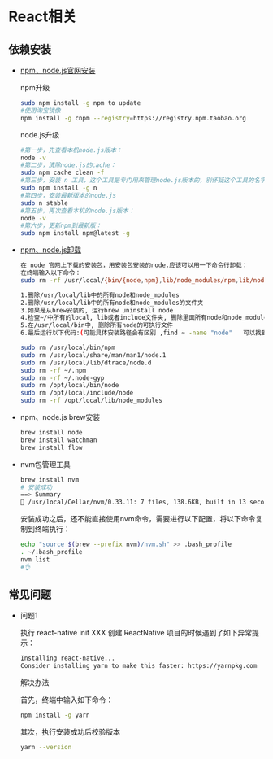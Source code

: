# React相关

## 依赖安装

- [npm、node.js官网安装](https://nodejs.org/)

    npm升级

    ```bash
    sudo npm install -g npm to update
    #使用淘宝镜像
    npm install -g cnpm --registry=https://registry.npm.taobao.org
    ```

    node.js升级

    ```bash
    #第一步，先查看本机node.js版本：
    node -v
    #第二步，清除node.js的cache：
    sudo npm cache clean -f
    #第三步，安装 n 工具，这个工具是专门用来管理node.js版本的，别怀疑这个工具的名字，是他是他就是他，他的名字就是 "n"
    sudo npm install -g n
    #第四步，安装最新版本的node.js
    sudo n stable
    #第五步，再次查看本机的node.js版本：
    node -v
    #第六步，更新npm到最新版：
    sudo npm install npm@latest -g
    ```

- [npm、node.js卸载](https://nodejs.org/)

    ```bash
    在 node 官网上下载的安装包，用安装包安装的node.应该可以用一下命令行卸载：
    在终端输入以下命令：
    sudo rm -rf /usr/local/{bin/{node,npm},lib/node_modules/npm,lib/node,share/man/*/node.*}
    
    1.删除/usr/local/lib中的所有node和node_modules
    2.删除/usr/local/lib中的所有node和node_modules的文件夹
    3.如果是从brew安装的, 运行brew uninstall node
    4.检查~/中所有的local, lib或者include文件夹, 删除里面所有node和node_modules
    5.在/usr/local/bin中, 删除所有node的可执行文件
    6.最后运行以下代码:(可能具体安装路径会有区别 ,find ~ -name "node"   可以找到所有
    
    sudo rm /usr/local/bin/npm
    sudo rm /usr/local/share/man/man1/node.1
    sudo rm /usr/local/lib/dtrace/node.d
    sudo rm -rf ~/.npm
    sudo rm -rf ~/.node-gyp
    sudo rm /opt/local/bin/node
    sudo rm /opt/local/include/node
    sudo rm -rf /opt/local/lib/node_modules
    ```

- npm、node.js brew安装

    ```bash
    brew install node
    brew install watchman
    brew install flow
    ```

    

- nvm包管理工具

    ```bash
    brew install nvm
    # 安装成功
    ==> Summary
    🍺 /usr/local/Cellar/nvm/0.33.11: 7 files, 138.6KB, built in 13 seconds
    ```

    安装成功之后，还不能直接使用nvm命令，需要进行以下配置，将以下命令复制到终端执行：

    ```bash
    echo "source $(brew --prefix nvm)/nvm.sh" >> .bash_profile
    . ~/.bash_profile
    nvm list
    #👌
    ```

## 常见问题

- 问题1

    执行 react-native init XXX 创建 ReactNative 项目的时候遇到了如下异常提示：

    ```bash
    Installing react-native...
    Consider installing yarn to make this faster: https://yarnpkg.com
    ```

    解决办法

    首先，终端中输入如下命令：

    ```bash
    npm install -g yarn 
    ```

    其次，执行安装成功后校验版本

    ```bash
    yarn --version
    ```
